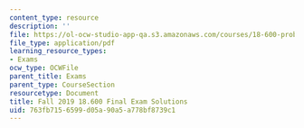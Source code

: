 ```yaml
---
content_type: resource
description: ''
file: https://ol-ocw-studio-app-qa.s3.amazonaws.com/courses/18-600-probability-and-random-variables-fall-2019/763fb7156599d05a90a5a778bf8739c1_MIT18_600F19_final_F2019_soln.pdf
file_type: application/pdf
learning_resource_types:
- Exams
ocw_type: OCWFile
parent_title: Exams
parent_type: CourseSection
resourcetype: Document
title: Fall 2019 18.600 Final Exam Solutions
uid: 763fb715-6599-d05a-90a5-a778bf8739c1
---
```

